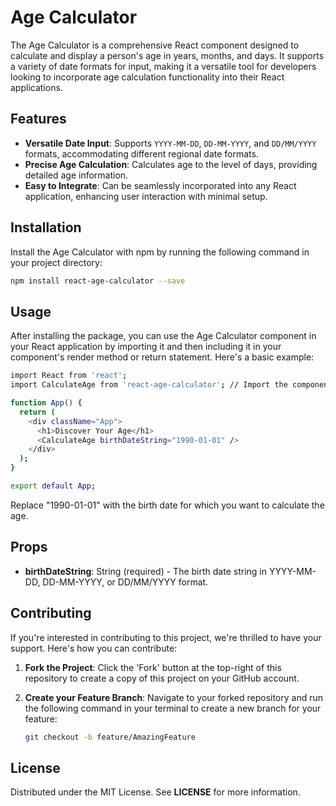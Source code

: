 # Age Calculator

The Age Calculator is a comprehensive React component designed to calculate and display a person's age in years, months, and days. It supports a variety of date formats for input, making it a versatile tool for developers looking to incorporate age calculation functionality into their React applications.

## Features

- **Versatile Date Input**: Supports `YYYY-MM-DD`, `DD-MM-YYYY`, and `DD/MM/YYYY` formats, accommodating different regional date formats.
- **Precise Age Calculation**: Calculates age to the level of days, providing detailed age information.
- **Easy to Integrate**: Can be seamlessly incorporated into any React application, enhancing user interaction with minimal setup.

## Installation

Install the Age Calculator with npm by running the following command in your project directory:

```bash
npm install react-age-calculator --save
```

## Usage
After installing the package, you can use the Age Calculator component in your React application by importing it and then including it in your component's render method or return statement. Here's a basic example:

```bash
import React from 'react';
import CalculateAge from 'react-age-calculator'; // Import the component

function App() {
  return (
    <div className="App">
      <h1>Discover Your Age</h1>
      <CalculateAge birthDateString="1990-01-01" />
    </div>
  );
}

export default App;
```

Replace "1990-01-01" with the birth date for which you want to calculate the age.

## Props
- **birthDateString**: String (required) - The birth date string in YYYY-MM-DD, DD-MM-YYYY, or DD/MM/YYYY format.

## Contributing

If you're interested in contributing to this project, we're thrilled to have your support. Here's how you can contribute:

1. **Fork the Project**: Click the 'Fork' button at the top-right of this repository to create a copy of this project on your GitHub account.

2. **Create your Feature Branch**: Navigate to your forked repository and run the following command in your terminal to create a new branch for your feature:

   ```bash
   git checkout -b feature/AmazingFeature
    ```

## License
Distributed under the MIT License. See **LICENSE** for more information.

